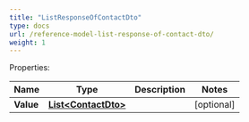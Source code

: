 ```yaml
---
title: "ListResponseOfContactDto"
type: docs
url: /reference-model-list-response-of-contact-dto/
weight: 1
---
```


Properties:

Name | Type | Description | Notes
---- | ---- | ----------- | -----
**Value** | [**List&lt;ContactDto&gt;**](/email/reference-model-contact-dto/) |  | [optional] 


